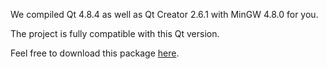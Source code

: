 We compiled Qt 4.8.4 as well as Qt Creator 2.6.1 with MinGW 4.8.0 for you.

The project is fully compatible with this Qt version.

Feel free to download this package [here](https://mega.co.nz/#!5kMFVCLZ!TYqfTiKqOSp17dLfVo9qqEkiLqNvDOHLX5uQGUwDC4k).